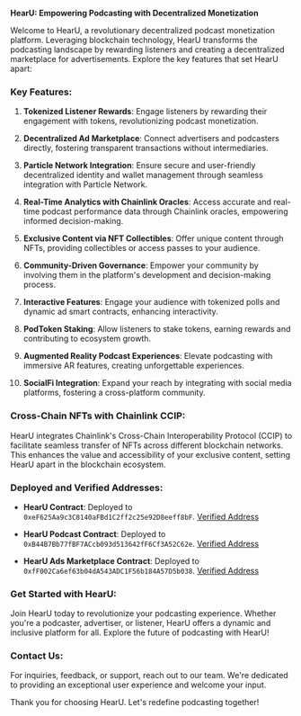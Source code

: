 **HearU: Empowering Podcasting with Decentralized Monetization**

Welcome to HearU, a revolutionary decentralized podcast monetization platform. Leveraging blockchain technology, HearU transforms the podcasting landscape by rewarding listeners and creating a decentralized marketplace for advertisements. Explore the key features that set HearU apart:

### Key Features:

1. **Tokenized Listener Rewards**: Engage listeners by rewarding their engagement with tokens, revolutionizing podcast monetization.
  
2. **Decentralized Ad Marketplace**: Connect advertisers and podcasters directly, fostering transparent transactions without intermediaries.
  
3. **Particle Network Integration**: Ensure secure and user-friendly decentralized identity and wallet management through seamless integration with Particle Network.
  
4. **Real-Time Analytics with Chainlink Oracles**: Access accurate and real-time podcast performance data through Chainlink oracles, empowering informed decision-making.
  
5. **Exclusive Content via NFT Collectibles**: Offer unique content through NFTs, providing collectibles or access passes to your audience.
  
6. **Community-Driven Governance**: Empower your community by involving them in the platform's development and decision-making process.
  
7. **Interactive Features**: Engage your audience with tokenized polls and dynamic ad smart contracts, enhancing interactivity.
  
8. **PodToken Staking**: Allow listeners to stake tokens, earning rewards and contributing to ecosystem growth.
  
9. **Augmented Reality Podcast Experiences**: Elevate podcasting with immersive AR features, creating unforgettable experiences.
  
10. **SocialFi Integration**: Expand your reach by integrating with social media platforms, fostering a cross-platform community.

### Cross-Chain NFTs with Chainlink CCIP:

HearU integrates Chainlink's Cross-Chain Interoperability Protocol (CCIP) to facilitate seamless transfer of NFTs across different blockchain networks. This enhances the value and accessibility of your exclusive content, setting HearU apart in the blockchain ecosystem.

### Deployed and Verified Addresses:

- **HearU Contract**: Deployed to `0xeF625Aa9c3C8140aFBd1C2ff2c25e92D8eeff8bF`. [Verified Address](https://repo.sourcify.dev/contracts/full_match/534351/0xeF625Aa9c3C8140aFBd1C2ff2c25e92D8eeff8bF)

- **HearU Podcast Contract**: Deployed to `0xB44B7Bb77fBF7ACcb093d513642fF6Cf3A52C62e`. [Verified Address](https://repo.sourcify.dev/contracts/full_match/534351/0xB44B7Bb77fBF7ACcb093d513642fF6Cf3A52C62e/)

- **HearU Ads Marketplace Contract**: Deployed to `0xfF002Ca6ef63b04dA543ADC1F56b184A57D5b038`. [Verified Address](https://repo.sourcify.dev/contracts/full_match/534351/0xfF002Ca6ef63b04dA543ADC1F56b184A57D5b038/)

### Get Started with HearU:

Join HearU today to revolutionize your podcasting experience. Whether you're a podcaster, advertiser, or listener, HearU offers a dynamic and inclusive platform for all. Explore the future of podcasting with HearU!

### Contact Us:

For inquiries, feedback, or support, reach out to our team. We're dedicated to providing an exceptional user experience and welcome your input.

Thank you for choosing HearU. Let's redefine podcasting together!